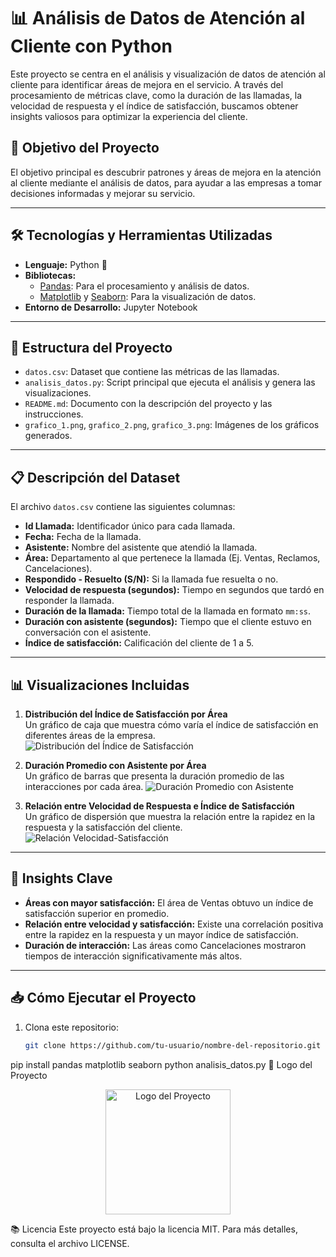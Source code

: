 # 📊 **Análisis de Datos de Atención al Cliente con Python**

Este proyecto se centra en el análisis y visualización de datos de atención al cliente para identificar áreas de mejora en el servicio. A través del procesamiento de métricas clave, como la duración de las llamadas, la velocidad de respuesta y el índice de satisfacción, buscamos obtener insights valiosos para optimizar la experiencia del cliente.

## 🚀 **Objetivo del Proyecto**
El objetivo principal es descubrir patrones y áreas de mejora en la atención al cliente mediante el análisis de datos, para ayudar a las empresas a tomar decisiones informadas y mejorar su servicio.

---

## 🛠️ **Tecnologías y Herramientas Utilizadas**
- **Lenguaje:** Python 🐍
- **Bibliotecas:**
  - [Pandas](https://pandas.pydata.org/): Para el procesamiento y análisis de datos.
  - [Matplotlib](https://matplotlib.org/) y [Seaborn](https://seaborn.pydata.org/): Para la visualización de datos.
- **Entorno de Desarrollo:** Jupyter Notebook

---

## 📂 **Estructura del Proyecto**
- `datos.csv`: Dataset que contiene las métricas de las llamadas.
- `analisis_datos.py`: Script principal que ejecuta el análisis y genera las visualizaciones.
- `README.md`: Documento con la descripción del proyecto y las instrucciones.
- `grafico_1.png`, `grafico_2.png`, `grafico_3.png`: Imágenes de los gráficos generados.

---

## 📋 **Descripción del Dataset**
El archivo `datos.csv` contiene las siguientes columnas:
- **Id Llamada:** Identificador único para cada llamada.
- **Fecha:** Fecha de la llamada.
- **Asistente:** Nombre del asistente que atendió la llamada.
- **Área:** Departamento al que pertenece la llamada (Ej. Ventas, Reclamos, Cancelaciones).
- **Respondido - Resuelto (S/N):** Si la llamada fue resuelta o no.
- **Velocidad de respuesta (segundos):** Tiempo en segundos que tardó en responder la llamada.
- **Duración de la llamada:** Tiempo total de la llamada en formato `mm:ss`.
- **Duración con asistente (segundos):** Tiempo que el cliente estuvo en conversación con el asistente.
- **Índice de satisfacción:** Calificación del cliente de 1 a 5.

---

## 📊 **Visualizaciones Incluidas**
1. **Distribución del Índice de Satisfacción por Área**  
   Un gráfico de caja que muestra cómo varía el índice de satisfacción en diferentes áreas de la empresa.
   ![Distribución del Índice de Satisfacción](grafico_1.png)

2. **Duración Promedio con Asistente por Área**  
   Un gráfico de barras que presenta la duración promedio de las interacciones por cada área.
   ![Duración Promedio con Asistente](grafico_2.png)

3. **Relación entre Velocidad de Respuesta e Índice de Satisfacción**  
   Un gráfico de dispersión que muestra la relación entre la rapidez en la respuesta y la satisfacción del cliente.
   ![Relación Velocidad-Satisfacción](grafico_3.png)

---

## 🔎 **Insights Clave**
- **Áreas con mayor satisfacción:** El área de Ventas obtuvo un índice de satisfacción superior en promedio.
- **Relación entre velocidad y satisfacción:** Existe una correlación positiva entre la rapidez en la respuesta y un mayor índice de satisfacción.
- **Duración de interacción:** Las áreas como Cancelaciones mostraron tiempos de interacción significativamente más altos.

---

## 📥 **Cómo Ejecutar el Proyecto**
1. Clona este repositorio:
   ```bash
   git clone https://github.com/tu-usuario/nombre-del-repositorio.git
pip install pandas matplotlib seaborn
python analisis_datos.py
🎨 Logo del Proyecto
<p align="center"> <img src="logo.png" alt="Logo del Proyecto" width="200"> </p>
📚 Licencia
Este proyecto está bajo la licencia MIT. Para más detalles, consulta el archivo LICENSE.

















